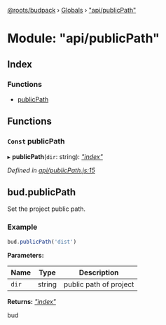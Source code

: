 [@roots/budpack](../README.md) › [Globals](../globals.md) › ["api/publicPath"](_api_publicpath_.md)

# Module: "api/publicPath"

## Index

### Functions

* [publicPath](_api_publicpath_.md#const-publicpath)

## Functions

### `Const` publicPath

▸ **publicPath**(`dir`: string): *["index"](_index_.md)*

*Defined in [api/publicPath.js:15](https://github.com/roots/bud-support/blob/bc9161d/src/budpack/builder/api/publicPath.js#L15)*

## bud.publicPath

Set the project public path.

### Example

```js
bud.publicPath('dist')
```

**Parameters:**

Name | Type | Description |
------ | ------ | ------ |
`dir` | string | public path of project |

**Returns:** *["index"](_index_.md)*

bud
